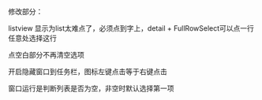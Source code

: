 修改部分：

listview 显示为list太难点了，必须点到字上，detail + FullRowSelect可以点一行任意处选择这行

点空白部分不再清空选项

开启隐藏窗口到任务栏，图标左键点击等于右键点击

窗口运行是判断列表是否为空，非空时默认选择第一项
